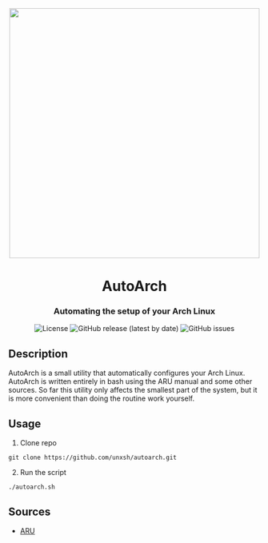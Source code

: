 <div align="center">

<img src="https://raw.githubusercontent.com/unxsh/autoarch/main/AutoArch_Logo.png" width="500px">

# AutoArch

<h3>Automating the setup of your Arch Linux</h3>

![License](https://shields.io/github/license/unxsh/autoarch?style=for-the-badge)
![GitHub release (latest by date)](https://img.shields.io/github/v/release/unxsh/autoarch?style=for-the-badge)
![GitHub issues](https://img.shields.io/github/issues/unxsh/autoarch?style=for-the-badge)

</div>

## Description

AutoArch is a small utility that automatically configures your Arch Linux. AutoArch is written entirely in bash using the ARU manual and some other sources. So far this utility only affects the smallest part of the system, but it is more convenient than doing the routine work yourself.

## Usage

1) Clone repo
```
git clone https://github.com/unxsh/autoarch.git
```

2) Run the script
```
./autoarch.sh
```

## Sources

 - [ARU](https://ventureo.codeberg.page/)
